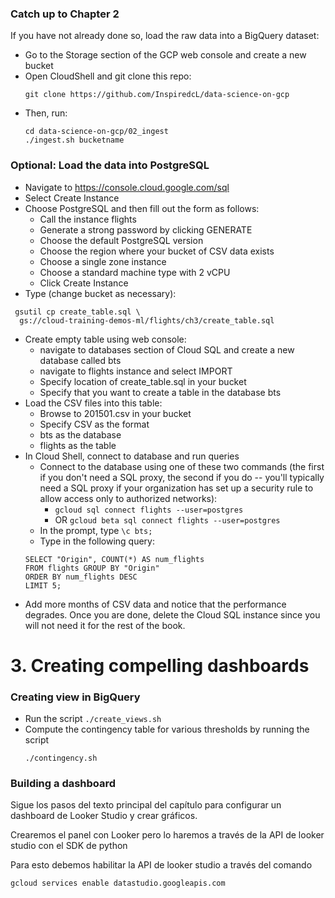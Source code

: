### Catch up to Chapter 2
If you have not already done so, load the raw data into a BigQuery dataset:
* Go to the Storage section of the GCP web console and create a new bucket
* Open CloudShell and git clone this repo:
    ```
    git clone https://github.com/InspiredcL/data-science-on-gcp
    ```
* Then, run:
    ```
    cd data-science-on-gcp/02_ingest
    ./ingest.sh bucketname
    ```


### Optional: Load the data into PostgreSQL
* Navigate to https://console.cloud.google.com/sql
* Select Create Instance
* Choose PostgreSQL and then fill out the form as follows:
  * Call the instance flights
  * Generate a strong password by clicking GENERATE
  * Choose the default PostgreSQL version
  * Choose the region where your bucket of CSV data exists
  * Choose a single zone instance
  * Choose a standard machine type with 2 vCPU
  * Click Create Instance
*  Type (change bucket as necessary):
  ```
   gsutil cp create_table.sql \
    gs://cloud-training-demos-ml/flights/ch3/create_table.sql
  ```
* Create empty table using web console:
  * navigate to databases section of Cloud SQL and create a new database called bts
  * navigate to flights instance and select IMPORT
  * Specify location of create_table.sql in your bucket
  * Specify that you want to create a table in the database bts
* Load the CSV files into this table:
  * Browse to 201501.csv in your bucket
  * Specify CSV as the format
  * bts as the database
  * flights as the table
* In Cloud Shell, connect to database and run queries
  * Connect to the database using one of these two commands (the first if you don't need a SQL proxy, the second if you do -- you'll typically need a SQL proxy if your organization has set up a security rule to allow access only to authorized networks):
    * ```gcloud sql connect flights --user=postgres```
    * OR ```gcloud beta sql connect flights --user=postgres```
  * In the prompt, type ```\c bts;```
  * Type in the following query:
  ``` 
  SELECT "Origin", COUNT(*) AS num_flights 
  FROM flights GROUP BY "Origin" 
  ORDER BY num_flights DESC 
  LIMIT 5;
  ```
* Add more months of CSV data and notice that the performance degrades.
Once you are done, delete the Cloud SQL instance since you will not need it for the rest of the book.

# 3. Creating compelling dashboards

### Creating view in BigQuery
* Run the script 
  ```./create_views.sh```
* Compute the contingency table for various thresholds by running the script 
  ```
  ./contingency.sh
  ```

### Building a dashboard

Sigue los pasos del texto principal del capítulo para configurar un dashboard de Looker Studio y crear gráficos.

Crearemos el panel con Looker pero lo haremos a través de la API de looker studio con el SDK de python

Para esto debemos habilitar la API de looker studio a través del comando

```sh
gcloud services enable datastudio.googleapis.com
```
